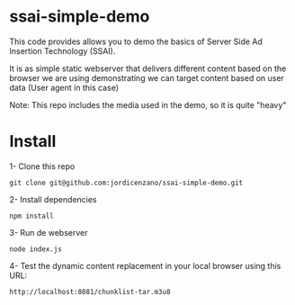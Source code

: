 # ssai-simple-demo
This code provides allows you to demo the basics of Server Side Ad Insertion Technology (SSAI).

It is as simple static webserver that delivers different content based on the browser we are using demonstrating we can target content based on user data (User agent in this case)

Note: This repo includes the media used in the demo, so it is quite "heavy"

# Install
1- Clone this repo
```
git clone git@github.com:jordicenzano/ssai-simple-demo.git
```
2- Install dependencies
```
npm install
```
3- Run de webserver
```
node index.js
```
4- Test the dynamic content replacement in your local browser using this URL:
```
http://localhost:8081/chunklist-tar.m3u8
```
